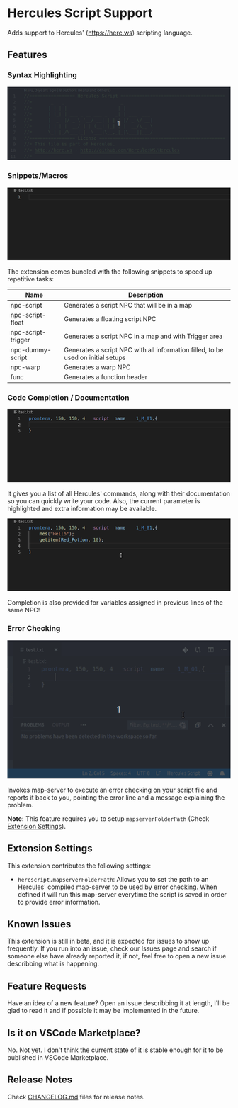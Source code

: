 # Hercules Script Support

Adds support to Hercules' (https://herc.ws) scripting language.

## Features

### Syntax Highlighting

![Syntax Highlighting](images/highlight.gif)

### Snippets/Macros

![Snippets](images/snippets.gif)

The extension comes bundled with the following snippets to speed up repetitive tasks:

|       Name         |                                     Description                                  |
|--------------------|----------------------------------------------------------------------------------|
| npc-script         | Generates a script NPC that will be in a map                                     |
| npc-script-float   | Generates a floating script NPC                                                  |
| npc-script-trigger | Generates a script NPC in a map and with Trigger area                            |
| npc-dummy-script   | Generates a script NPC with all information filled, to be used on initial setups |
| npc-warp           | Generates a warp NPC                                                             |
| func               | Generates a function header                                                      |

### Code Completion / Documentation

![Code Completion and Documentation](images/complete_signature.gif)

It gives you a list of all Hercules' commands, along with their documentation
so you can quickly write your code. Also, the current parameter is highlighted
and extra information may be available.

![Variables Completion](images/variables.gif)

Completion is also provided for variables assigned in previous lines of the same NPC!

### Error Checking

![Error Checking](images/error.gif)

Invokes map-server to execute an error checking on your script file and reports it
back to you, pointing the error line and a message explaining the problem.

**Note:** This feature requires you to setup `mapserverFolderPath` (Check [Extension Settings](#extension-settings)).

## Extension Settings

This extension contributes the following settings:

* `hercscript.mapserverFolderPath`: Allows you to set the path to an Hercules' compiled
  map-server to be used by error checking. When defined it will run this map-server everytime
  the script is saved in order to provide error information.

## Known Issues

This extension is still in beta, and it is expected for issues to show up frequently. If you run
into an issue, check our Issues page and search if someone else have already reported it, if not,
feel free to open a new issue describbing what is happening.

## Feature Requests

Have an idea of a new feature? Open an issue describbing it at length, I'll be glad to read it
and if possible it may be implemented in the future.

## Is it on VSCode Marketplace?

No. Not yet. I don't think the current state of it is stable enough for it to be published
in VSCode Marketplace.


## Release Notes

Check [CHANGELOG.md](CHANGELOG.md) files for release notes.
